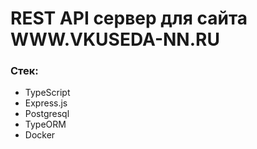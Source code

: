 # REST API сервер для сайта WWW.VKUSEDA-NN.RU
### Стек:
* TypeScript
* Express.js
* Postgresql
* TypeORM
* Docker